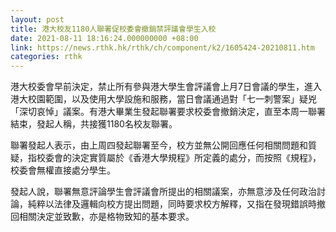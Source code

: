 ```yaml
---
layout: post
title: 港大校友1180人聯署促校委會撤銷禁評議會學生入校
date: 2021-08-11 18:16:24.000000000 +08:00
link: https://news.rthk.hk/rthk/ch/component/k2/1605424-20210811.htm
categories: rthk
---
```


港大校委會早前決定，禁止所有參與港大學生會評議會上月7日會議的學生，進入港大校園範圍，以及使用大學設施和服務，當日會議通過對「七一刺警案」疑兇「深切哀悼」議案。有港大畢業生發起聯署要求校委會撤銷決定，直至本周一聯署結束，發起人稱，共接獲1180名校友聯署。

聯署發起人表示，由上周四發起聯署至今，校方並無公開回應任何相關問題和質疑，指校委會的決定實質屬於《香港大學規程》所定義的處分，而按照《規程》，校委會無權直接處分學生。

發起人說，聯署無意評論學生會評議會所提出的相關議案，亦無意涉及任何政治討論，純粹以法律及邏輯向校方提出問題，同時要求校方解釋，又指在發現錯誤時撤回相關決定並致歉，亦是格物致知的基本要求。
